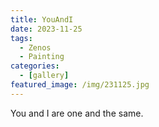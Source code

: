 ```yaml
---
title: YouAndI
date: 2023-11-25
tags:
  - Zenos
  - Painting
categories:
  - [gallery]
featured_image: /img/231125.jpg
---
```


You and I are one and the same.